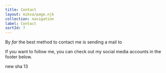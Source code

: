 ```yaml
---
title: Contact
layout: miksa/page.njk
collection: navigation
label: Contact
sortId: 7
---
```


By *far* the best method to contact me is sending a mail to <script>a='gvandam'; b='mail'; c='.com'
document.write('<A hre'+'f="mai'+'lto:'+a+'@g'+b+c+'">');
document.write(a+'@g'+b+c+'</a>');
</script>

If you want to follow me, you can check out my social media accounts in the footer below.

new sha 13
